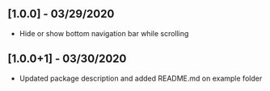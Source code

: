 ## [1.0.0] - 03/29/2020
* Hide or show bottom navigation bar while scrolling

## [1.0.0+1] - 03/30/2020
* Updated package description and added README.md on example folder
